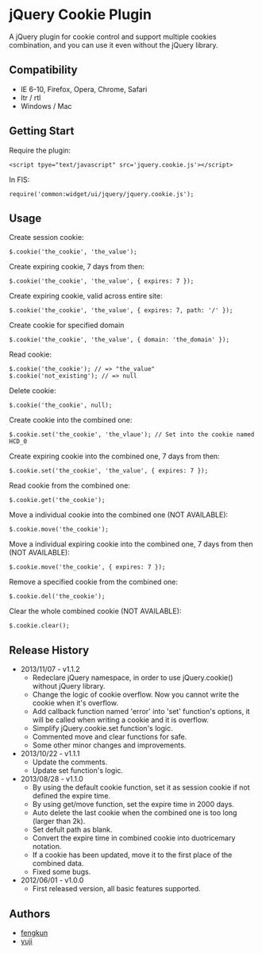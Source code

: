 # jQuery Cookie Plugin

A jQuery plugin for cookie control and support multiple cookies combination, and you can use it even without the jQuery library.

## Compatibility

- IE 6-10, Firefox, Opera, Chrome, Safari
- ltr / rtl
- Windows / Mac

## Getting Start

Require the plugin:

```
<script tpye="text/javascript" src='jquery.cookie.js'></script>
```
In FIS:
```
require('common:widget/ui/jquery/jquery.cookie.js');
```

## Usage

Create session cookie:

```
$.cookie('the_cookie', 'the_value');
```

Create expiring cookie, 7 days from then:

```
$.cookie('the_cookie', 'the_value', { expires: 7 });
```

Create expiring cookie, valid across entire site:

```
$.cookie('the_cookie', 'the_value', { expires: 7, path: '/' });
```

Create cookie for specified domain

```
$.cookie('the_cookie', 'the_value', { domain: 'the_domain' });
```

Read cookie:

```
$.cookie('the_cookie'); // => "the_value"
$.cookie('not_existing'); // => null
```

Delete cookie:

```
$.cookie('the_cookie', null);
```

Create cookie into the combined one:

```
$.cookie.set('the_cookie', 'the_vlaue'); // Set into the cookie named HCD_0
```

Create expiring cookie into the combined one, 7 days from then:

```
$.cookie.set('the_cookie', 'the_value', { expires: 7 });
```

Read cookie from the combined one:

```
$.cookie.get('the_cookie');
```

Move a individual cookie into the combined one (NOT AVAILABLE):

```
$.cookie.move('the_cookie');
```

Move a individual expiring cookie into the combined one, 7 days from then (NOT AVAILABLE):

```
$.cookie.move('the_cookie', { expires: 7 });
```

Remove a specified cookie from the combined one:

```
$.cookie.del('the_cookie');
```

Clear the whole combined cookie (NOT AVAILABLE):

```
$.cookie.clear();
```

## Release History

* 2013/11/07 - v1.1.2
    - Redeclare jQuery namespace, in order to use jQuery.cookie() without jQuery library.
    - Change the logic of cookie overflow. Now you cannot write the cookie when it's overflow.
    - Add callback function named 'error' into 'set' function's options, it will be called when writing a cookie and it is overflow.
    - Simplify jQuery.cookie.set function's logic.
    - Commented move and clear functions for safe.
    - Some other minor changes and improvements.
* 2013/10/22 - v1.1.1
    - Update the comments.
    - Update set function's logic.
* 2013/08/28 - v1.1.0
    - By using the default cookie function, set it as session cookie if not defined the expire time.
    - By using get/move function, set the expire time in 2000 days.
    - Auto delete the last cookie when the combined one is too long (larger than 2k).
    - Set defult path as blank.
    - Convert the expire time in combined cookie into duotricemary notation.
    - If a cookie has been updated, move it to the first place of the combined data.
    - Fixed some bugs.
* 2012/06/01 - v1.0.0
    - First released version, all basic features supported.

## Authors

* [fengkun](http://gitlab.pro/u/fengkun)
* [yuji](http://gitlab.pro/u/yuji)
